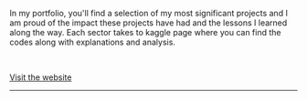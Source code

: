In my portfolio, you'll find a selection of my most significant projects and I am proud of the impact these projects have had and the lessons I learned along the way.
Each sector takes to kaggle page where you can find the codes along with explanations and analysis.

<br/>
<p><a href="https://semereab-merry.github.io/Machine-learning-projects/">Visit the website</a></p>

---
